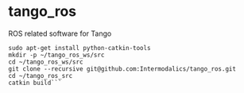 # tango_ros
ROS related software for Tango

```
sudo apt-get install python-catkin-tools
mkdir -p ~/tango_ros_ws/src
cd ~/tango_ros_ws/src
git clone --recursive git@github.com:Intermodalics/tango_ros.git
cd ~/tango_ros_src
catkin build```  
